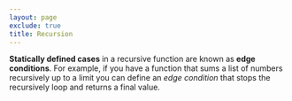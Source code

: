 ```yaml
---
layout: page
exclude: true
title: Recursion
---
```


**Statically defined cases** in a recursive function are known as **edge conditions**. For example, if you have a function that sums a list of numbers recursively up to a limit you can define an *edge condition* that stops the recursively loop and returns a final value.
```haskell

```
<!--stackedit_data:
eyJoaXN0b3J5IjpbMTA3MzYwODI2Ml19
-->